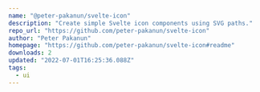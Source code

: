```yaml
---
name: "@peter-pakanun/svelte-icon"
description: "Create simple Svelte icon components using SVG paths."
repo_url: "https://github.com/peter-pakanun/svelte-icon"
author: "Peter Pakanun"
homepage: "https://github.com/peter-pakanun/svelte-icon#readme"
downloads: 2
updated: "2022-07-01T16:25:36.088Z"
tags: 
  - ui
---
```

